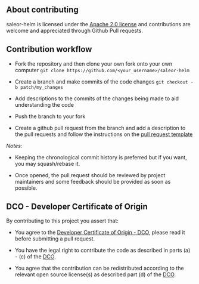 ## About contributing

saleor-helm is licensed under the [Apache 2.0 license](../LICENSE) and 
contributions are welcome and appreciated through Github Pull requests.

## Contribution workflow

-   Fork the repository and then clone your own fork onto your own computer 
`git clone https://github.com/<your_username>/saleor-helm`

-   Create a branch and make commits of the code changes 
`git checkout -b patch/my_changes`

-   Add descriptions to the commits of the changes being made to aid understanding the code

-   Push the branch to your fork

-   Create a github pull request from the branch and add a description to the pull requests and
follow the instructions on the [pull request template](pull_request_template.md)

*Notes:*

-   Keeping the chronological commit history is preferred but if you want, you may 
squash/rebase it.

-   Once opened, the pull request should be reviewed by project maintainers and 
some feedback should  be provided as soon as possible.

## DCO - Developer Certificate of Origin

By contributing to this project you assert that:

-   You agree to the [Developer Certificate of Origin - DCO](../DCO), please read it before 
submitting a pull request.

-   You have the legal right to contribute the code as described in 
parts (a) - (c) of the [DCO](../DCO).

-   You agree that the contribution can be redistributed according to the relevant 
open source license(s) as described part (d) of the [DCO](../DCO).
